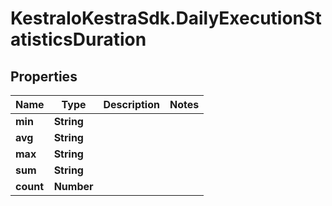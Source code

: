 # KestraIoKestraSdk.DailyExecutionStatisticsDuration

## Properties

Name | Type | Description | Notes
------------ | ------------- | ------------- | -------------
**min** | **String** |  | 
**avg** | **String** |  | 
**max** | **String** |  | 
**sum** | **String** |  | 
**count** | **Number** |  | 



